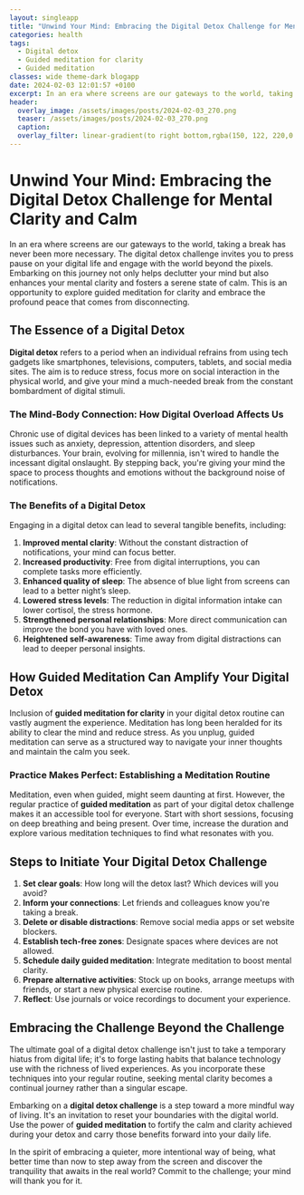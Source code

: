 ```yaml
---
layout: singleapp
title: "Unwind Your Mind: Embracing the Digital Detox Challenge for Mental Clarity and Calm"
categories: health
tags:
  - Digital detox
  - Guided meditation for clarity
  - Guided meditation
classes: wide theme-dark blogapp
date: 2024-02-03 12:01:57 +0100
excerpt: In an era where screens are our gateways to the world, taking a break has never been more necessary.
header:
  overlay_image: /assets/images/posts/2024-02-03_270.png
  teaser: /assets/images/posts/2024-02-03_270.png
  caption: 
  overlay_filter: linear-gradient(to right bottom,rgba(150, 122, 220,0.8), rgba(255,245,208,0.5))
---
```

# Unwind Your Mind: Embracing the Digital Detox Challenge for Mental Clarity and Calm

In an era where screens are our gateways to the world, taking a break has never been more necessary. The digital detox challenge invites you to press pause on your digital life and engage with the world beyond the pixels. Embarking on this journey not only helps declutter your mind but also enhances your mental clarity and fosters a serene state of calm. This is an opportunity to explore guided meditation for clarity and embrace the profound peace that comes from disconnecting.

## The Essence of a Digital Detox

**Digital detox** refers to a period when an individual refrains from using tech gadgets like smartphones, televisions, computers, tablets, and social media sites. The aim is to reduce stress, focus more on social interaction in the physical world, and give your mind a much-needed break from the constant bombardment of digital stimuli.

### The Mind-Body Connection: How Digital Overload Affects Us

Chronic use of digital devices has been linked to a variety of mental health issues such as anxiety, depression, attention disorders, and sleep disturbances. Your brain, evolving for millennia, isn't wired to handle the incessant digital onslaught. By stepping back, you're giving your mind the space to process thoughts and emotions without the background noise of notifications.

### The Benefits of a Digital Detox

Engaging in a digital detox can lead to several tangible benefits, including:

1. **Improved mental clarity**: Without the constant distraction of notifications, your mind can focus better.
2. **Increased productivity**: Free from digital interruptions, you can complete tasks more efficiently.
3. **Enhanced quality of sleep**: The absence of blue light from screens can lead to a better night’s sleep.
4. **Lowered stress levels**: The reduction in digital information intake can lower cortisol, the stress hormone.
5. **Strengthened personal relationships**: More direct communication can improve the bond you have with loved ones.
6. **Heightened self-awareness**: Time away from digital distractions can lead to deeper personal insights.

## How Guided Meditation Can Amplify Your Digital Detox

Inclusion of **guided meditation for clarity** in your digital detox routine can vastly augment the experience. Meditation has long been heralded for its ability to clear the mind and reduce stress. As you unplug, guided meditation can serve as a structured way to navigate your inner thoughts and maintain the calm you seek.

### Practice Makes Perfect: Establishing a Meditation Routine

Meditation, even when guided, might seem daunting at first. However, the regular practice of **guided meditation** as part of your digital detox challenge makes it an accessible tool for everyone. Start with short sessions, focusing on deep breathing and being present. Over time, increase the duration and explore various meditation techniques to find what resonates with you.

## Steps to Initiate Your Digital Detox Challenge

1. **Set clear goals**: How long will the detox last? Which devices will you avoid?
2. **Inform your connections**: Let friends and colleagues know you're taking a break.
3. **Delete or disable distractions**: Remove social media apps or set website blockers.
4. **Establish tech-free zones**: Designate spaces where devices are not allowed.
5. **Schedule daily guided meditation**: Integrate meditation to boost mental clarity.
6. **Prepare alternative activities**: Stock up on books, arrange meetups with friends, or start a new physical exercise routine.
7. **Reflect**: Use journals or voice recordings to document your experience.

## Embracing the Challenge Beyond the Challenge

The ultimate goal of a digital detox challenge isn't just to take a temporary hiatus from digital life; it's to forge lasting habits that balance technology use with the richness of lived experiences. As you incorporate these techniques into your regular routine, seeking mental clarity becomes a continual journey rather than a singular escape.

Embarking on a **digital detox challenge** is a step toward a more mindful way of living. It's an invitation to reset your boundaries with the digital world. Use the power of **guided meditation** to fortify the calm and clarity achieved during your detox and carry those benefits forward into your daily life.

In the spirit of embracing a quieter, more intentional way of being, what better time than now to step away from the screen and discover the tranquility that awaits in the real world? Commit to the challenge; your mind will thank you for it.